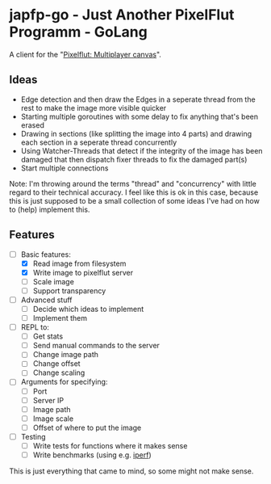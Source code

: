 # japfp-go - Just Another PixelFlut Programm - GoLang
A client for the "[Pixelflut: Multiplayer canvas](https://github.com/defnull/pixelflut)".

## Ideas
- Edge detection and then draw the Edges in a seperate thread from the rest to make the image more visible quicker
- Starting multiple goroutines with some delay to fix anything that's been erased
- Drawing in sections (like splitting the image into 4 parts) and drawing each section in a seperate thread concurrently
- Using Watcher-Threads that detect if the integrity of the image has been damaged that then dispatch fixer threads to fix the damaged part(s)
- Start multiple connections

Note: I'm throwing around the terms "thread" and "concurrency" with little regard to their technical accuracy. I feel like this is ok in this case, because this is just supposed to be a small collection of some ideas I've had on how to (help) implement this.

## Features
- [ ] Basic features:
  - [X] Read image from filesystem
  - [X] Write image to pixelflut server
  - [ ] Scale image
  - [ ] Support transparency
- [ ] Advanced stuff
  - [ ] Decide which ideas to implement
  - [ ] Implement them
- [ ] REPL to:
  - [ ] Get stats
  - [ ] Send manual commands to the server
  - [ ] Change image path
  - [ ] Change offset
  - [ ] Change scaling
- [ ] Arguments for specifying:
  - [ ] Port
  - [ ] Server IP
  - [ ] Image path
  - [ ] Image scale
  - [ ] Offset of where to put the image
- [ ] Testing
  - [ ] Write tests for functions where it makes sense
  - [ ] Write benchmarks (using e.g. [iperf](https://iperf.fr/iperf-doc.php))

This is just everything that came to mind, so some might not make sense.
